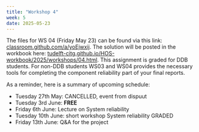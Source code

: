```yaml
---
title: "Workshop 4"
week: 5
date: 2025-05-23
---
```


<!-- <a href="" target="_blank">link</a> -->
<!-- <a href="https://tudelft-citg.github.io/HOS-prob-design/unlisted/assignment.html" target="_blank">Start HW 1</a> -->

The files for WS 04 (Friday May 23) can be found via this link: [classroom.github.com/a/yoEjwxij](https://classroom.github.com/a/yoEjwxij). The solution will be posted in the workbook here: [tudelft-citg.github.io/HOS-workbook/2025/workshops/04.html](https://tudelft-citg.github.io/HOS-workbook/2025/workshops/04.html). This assignment is graded for DDB students. For non-DDB students WS03 and WS04 provides the necessary tools for completing the component reliability part of your final reports.

As a reminder, here is a summary of upcoming schedule:

- Tuesday 27th May: CANCELLED, event from dispuut
- Tuesday 3rd June: **FREE**
- Friday 6th June: Lecture on System reliability
- Tuesday 10th June: short workshop System reliability GRADED
- Friday 13th June: Q&A for the project